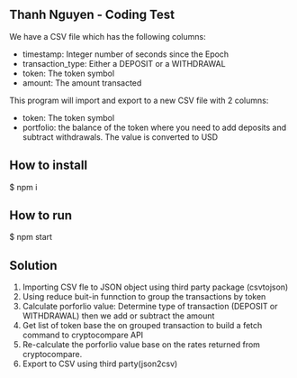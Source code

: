 ## Thanh Nguyen - Coding Test

We have a CSV file which has the following columns:
- timestamp: Integer number of seconds since the Epoch
- transaction_type: Either a DEPOSIT or a WITHDRAWAL
- token: The token symbol
- amount: The amount transacted

This program will import and export to a new CSV file with 2 columns:
- token: The token symbol
- portfolio: the balance of the token where you need to add deposits and subtract withdrawals. The value is converted to USD

## How to install
$ npm i

## How to run
$ npm start

## Solution
1. Importing CSV fle to JSON object using third party package (csvtojson)
2. Using reduce buit-in funnction to group the transactions by token
3. Calculate porforlio value: Determine type of transaction (DEPOSIT or WITHDRAWAL) then we add or subtract the amount
4. Get list of token base the on grouped transaction to build a fetch command to cryptocompare API
5. Re-calculate the porforlio value base on the rates returned from cryptocompare.  
6. Export to CSV using third party(json2csv) 
